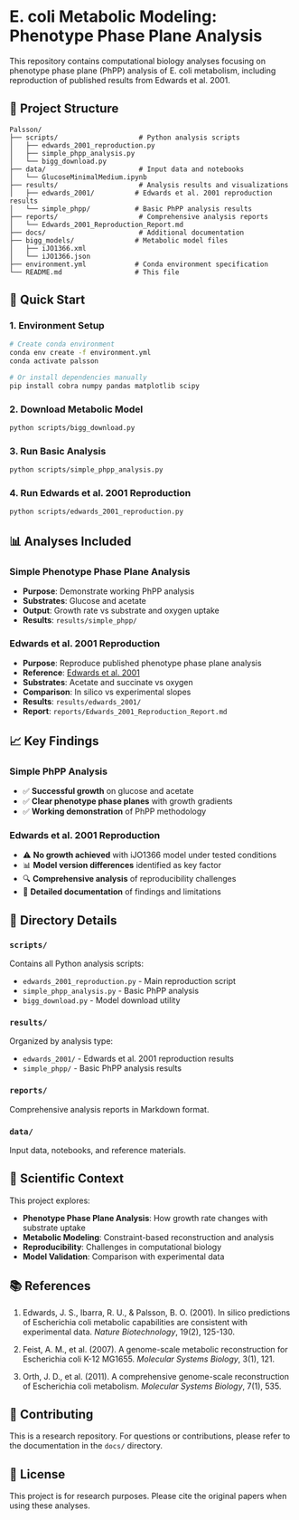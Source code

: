 # E. coli Metabolic Modeling: Phenotype Phase Plane Analysis

This repository contains computational biology analyses focusing on phenotype phase plane (PhPP) analysis of E. coli metabolism, including reproduction of published results from Edwards et al. 2001.

## 📁 Project Structure

```
Palsson/
├── scripts/                    # Python analysis scripts
│   ├── edwards_2001_reproduction.py
│   ├── simple_phpp_analysis.py
│   └── bigg_download.py
├── data/                       # Input data and notebooks
│   └── GlucoseMinimalMedium.ipynb
├── results/                    # Analysis results and visualizations
│   ├── edwards_2001/          # Edwards et al. 2001 reproduction results
│   └── simple_phpp/           # Basic PhPP analysis results
├── reports/                    # Comprehensive analysis reports
│   └── Edwards_2001_Reproduction_Report.md
├── docs/                       # Additional documentation
├── bigg_models/               # Metabolic model files
│   ├── iJO1366.xml
│   └── iJO1366.json
├── environment.yml            # Conda environment specification
└── README.md                  # This file
```

## 🚀 Quick Start

### 1. Environment Setup
```bash
# Create conda environment
conda env create -f environment.yml
conda activate palsson

# Or install dependencies manually
pip install cobra numpy pandas matplotlib scipy
```

### 2. Download Metabolic Model
```bash
python scripts/bigg_download.py
```

### 3. Run Basic Analysis
```bash
python scripts/simple_phpp_analysis.py
```

### 4. Run Edwards et al. 2001 Reproduction
```bash
python scripts/edwards_2001_reproduction.py
```

## 📊 Analyses Included

### Simple Phenotype Phase Plane Analysis
- **Purpose**: Demonstrate working PhPP analysis
- **Substrates**: Glucose and acetate
- **Output**: Growth rate vs substrate and oxygen uptake
- **Results**: `results/simple_phpp/`

### Edwards et al. 2001 Reproduction
- **Purpose**: Reproduce published phenotype phase plane analysis
- **Reference**: [Edwards et al. 2001](https://pubmed.ncbi.nlm.nih.gov/11175725/)
- **Substrates**: Acetate and succinate vs oxygen
- **Comparison**: In silico vs experimental slopes
- **Results**: `results/edwards_2001/`
- **Report**: `reports/Edwards_2001_Reproduction_Report.md`

## 📈 Key Findings

### Simple PhPP Analysis
- ✅ **Successful growth** on glucose and acetate
- ✅ **Clear phenotype phase planes** with growth gradients
- ✅ **Working demonstration** of PhPP methodology

### Edwards et al. 2001 Reproduction
- ⚠️ **No growth achieved** with iJO1366 model under tested conditions
- 📊 **Model version differences** identified as key factor
- 🔍 **Comprehensive analysis** of reproducibility challenges
- 📝 **Detailed documentation** of findings and limitations

## 📁 Directory Details

### `scripts/`
Contains all Python analysis scripts:
- `edwards_2001_reproduction.py` - Main reproduction script
- `simple_phpp_analysis.py` - Basic PhPP analysis
- `bigg_download.py` - Model download utility

### `results/`
Organized by analysis type:
- `edwards_2001/` - Edwards et al. 2001 reproduction results
- `simple_phpp/` - Basic PhPP analysis results

### `reports/`
Comprehensive analysis reports in Markdown format.

### `data/`
Input data, notebooks, and reference materials.

## 🔬 Scientific Context

This project explores:
- **Phenotype Phase Plane Analysis**: How growth rate changes with substrate uptake
- **Metabolic Modeling**: Constraint-based reconstruction and analysis
- **Reproducibility**: Challenges in computational biology
- **Model Validation**: Comparison with experimental data

## 📚 References

1. Edwards, J. S., Ibarra, R. U., & Palsson, B. O. (2001). In silico predictions of Escherichia coli metabolic capabilities are consistent with experimental data. *Nature Biotechnology*, 19(2), 125-130.

2. Feist, A. M., et al. (2007). A genome-scale metabolic reconstruction for Escherichia coli K-12 MG1655. *Molecular Systems Biology*, 3(1), 121.

3. Orth, J. D., et al. (2011). A comprehensive genome-scale reconstruction of Escherichia coli metabolism. *Molecular Systems Biology*, 7(1), 535.

## 🤝 Contributing

This is a research repository. For questions or contributions, please refer to the documentation in the `docs/` directory.

## 📄 License

This project is for research purposes. Please cite the original papers when using these analyses.
